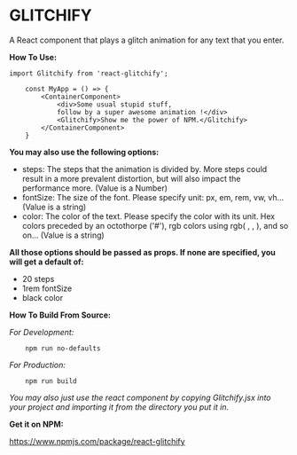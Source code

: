 # GLITCHIFY

A React component that plays a glitch animation for any text that you enter.

**How To Use:**

```
import Glitchify from 'react-glitchify';

	const MyApp = () => {
		<ContainerComponent>
			<div>Some usual stupid stuff,
			follow by a super awesome animation !</div>
			<Glitchify>Show me the power of NPM.</Glitchify>
		</ContainerComponent>
	}
```

**You may also use the following options:**

* steps: The steps that the animation is divided by. More steps could result in a more prevalent distortion, but will also impact the performance more. (Value is a Number)
* fontSize: The size of the font. Please specify unit: px, em, rem, vw, vh...(Value is a string)
* color: The color of the text. Please specify the color with its unit. Hex colors preceded by an octothorpe ('#'), rgb colors using rgb( , , ), and so on... (Value is a string)

**All those options should be passed as props. If none are specified, you will get a default of:**

* 20 steps
* 1rem fontSize
* black color

**How To Build From Source:**

*For Development:*
```
	npm run no-defaults
```

*For Production:*
```
	npm run build
```
_You may also just use the react component by copying Glitchify.jsx into your project and importing it from the directory you put it in._

**Get it on NPM:**

https://www.npmjs.com/package/react-glitchify